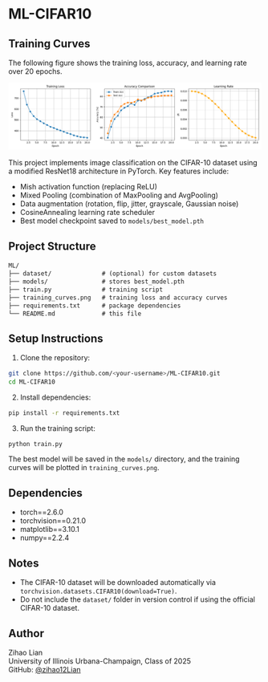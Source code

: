 # ML-CIFAR10

## Training Curves

The following figure shows the training loss, accuracy, and learning rate over 20 epochs.

![Training Curves](assets/training_curves.png)


This project implements image classification on the CIFAR-10 dataset using a modified ResNet18 architecture in PyTorch. Key features include:

- Mish activation function (replacing ReLU)
- Mixed Pooling (combination of MaxPooling and AvgPooling)
- Data augmentation (rotation, flip, jitter, grayscale, Gaussian noise)
- CosineAnnealing learning rate scheduler
- Best model checkpoint saved to `models/best_model.pth`

## Project Structure

```
ML/
├── dataset/              # (optional) for custom datasets
├── models/               # stores best_model.pth
├── train.py              # training script
├── training_curves.png   # training loss and accuracy curves
├── requirements.txt      # package dependencies
└── README.md             # this file
```

## Setup Instructions

1. Clone the repository:

```bash
git clone https://github.com/<your-username>/ML-CIFAR10.git
cd ML-CIFAR10
```

2. Install dependencies:

```bash
pip install -r requirements.txt
```

3. Run the training script:

```bash
python train.py
```

The best model will be saved in the `models/` directory, and the training curves will be plotted in `training_curves.png`.

## Dependencies

- torch==2.6.0
- torchvision==0.21.0
- matplotlib==3.10.1
- numpy==2.2.4

## Notes

- The CIFAR-10 dataset will be downloaded automatically via `torchvision.datasets.CIFAR10(download=True)`.
- Do not include the `dataset/` folder in version control if using the official CIFAR-10 dataset.

## Author

Zihao Lian  
University of Illinois Urbana-Champaign, Class of 2025  
GitHub: [@zihao12Lian](https://github.com/zihao12Lian)
